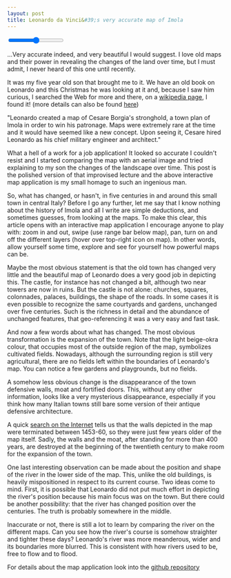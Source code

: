```yaml
---
layout: post
title: Leonardo da Vinci&#39;s very accurate map of Imola
---
```


<script src='https://api.tiles.mapbox.com/mapbox.js/v2.1.4/mapbox.js'></script>
<link href='https://api.tiles.mapbox.com/mapbox.js/v2.1.4/mapbox.css' rel='stylesheet' />

  <div id='map'></div>
  <input id='range' class='range' type='range' min='0' max='1.0' step='any' />

  <section class="intro column">
    <p><span class="first">...V</span>ery accurate indeed, and very beautiful I would suggest. I love old maps and their power in revealing the changes of the land over time, but I must admit, I never heard of this one until recently.</p>
    <p>It was my five year old son that brought me to it. We have an old book on Leonardo and this Christmas he was looking at it and, because I saw him curious, I searched the Web for more and there, on a <a href="http://en.wikipedia.org/wiki/Leonardo_da_Vinci">wikipedia page</a>, I found it! (more details can also be found <a href="https://www.google.com/culturalinstitute/asset-viewer/plan-of-imola/hgEpMgZ5mn6R4A">here</a>)</p>
    <p class="italic">&#34;Leonardo created a map of Cesare Borgia's stronghold, a town plan of Imola in order to win his patronage. Maps were extremely rare at the time and it would have seemed like a new concept. Upon seeing it, Cesare hired Leonardo as his chief military engineer and architect.&#34;</p>
    <p>What a hell of a work for a job application! It looked so accurate I couldn't resist and I started comparing the map with an aerial image and tried explaining to my son the changes of the landscape over time. This post is the polished version of that improvised lecture and the above interactive map application is my small homage to such an ingenious man.</p>
  </section>

  <section class="main column">
    <p><span class="first">S</span>o, what has changed, or hasn't, in five centuries in and around this small town in central Italy? Before I go any further, let me say that I know nothing about the history of Imola and all I write are simple deductions, and sometimes guesses, from looking at the maps. To make this clear, this article opens with an interactive map application I encourage anyone to play with: zoom in and out, swipe (use range bar below map), pan, turn on and off the different layers (hover over top-right icon on map). In other words, allow yourself some time, explore and see for yourself how powerful maps can be.</p>
    <p>Maybe the most obvious statement is that the old town has changed very little and the beautiful map of Leonardo does a very good job in depicting this. The castle, for instance has not changed a bit, although two near towers are now in ruins. But the castle is not alone: churches, squares, colonnades, palaces, buildings, the shape of the roads. In some cases it is even possible to recognize the same courtyards and gardens, unchanged over five centuries. Such is the richness in detail and the abundance of unchanged features, that geo-referencing it was a very easy and fast task.</p>
    <p>And now a few words about what has changed. The most obvious transformation is the expansion of the town. Note that the light beige-okra colour, that occupies most of the outside region of the map, symbolizes cultivated fields. Nowadays, although the surrounding region is still very agricultural, there are no fields left within the boundaries of Leonardo's map. You can notice a few gardens and playgrounds, but no fields.</p>
    <p>A somehow less obvious change is the disappearance of the town defensive walls, moat and fortified doors. This, without any other information, looks like a very mysterious disappearance, especially if you think how many Italian towns still bare some version of their antique defensive architecture.</p>
    <p>A quick <a href="http://temi.comune.imola.bo.it/riqualifica/porta_montanara/mura.htm">search on the Internet</a> tells us that the walls depicted in the map were terminated between 1453-60, so they were just few years older of the map itself. Sadly, the walls and the moat, after standing for more than 400 years, are destroyed at the beginning of the twentieth century to make room for the expansion of the town.</p>
    <p>One last interesting observation can be made about the position and shape of the river in the lower side of the map. This, unlike the old buildings, is heavily mispositioned in respect to its current course. Two ideas come to mind. First, it is possible that Leonardo did not put much effort in depicting the river's position because his main focus was on the town. But there could be another possibility: that the river has changed position over the centuries. The truth is probably somewhere in the middle.</p>
    <p>Inaccurate or not, there is still a lot to learn by comparing the river on the different maps. Can you see how the river's course is somehow straighter and tighter these days? Leonardo's river was more meanderous, wider and its boundaries more blurred. This is consistent with how rivers used to be, free to flow and to flood.</p>
  </section>

  <footer>
    <p>For details about the map application look into the <a href="https://github.com/deciob/imola">github repository</a></p>
  </footer>

<script>
(function() {
'use strict';

// see:
// https://www.mapbox.com/mapbox.js/example/v1.0.0/toggle-baslayers/
// https://www.mapbox.com/mapbox.js/example/v1.0.0/swipe-layers/

L.mapbox.accessToken = 'pk.eyJ1IjoiZGVjaW9iIiwiYSI6ImhuRG9vRDAifQ.mgXBdBFSOgGJaeEggvGISg';

var layerLeo,
    layerEsri,
    layerLeonardo,
    map,
    baseMaps,
    overlayMaps,
    southWest,
    northEast,
    bounds,
    leoSouthWest,
    leoNorthEast,
    leoBounds,
    range,
    CartoDB_PositronNoLabels,
    Acetate_roads;

leoSouthWest = L.latLng(44.342, 11.724),
leoNorthEast = L.latLng(44.363, 11.7),
leoBounds = L.latLngBounds(leoSouthWest, leoNorthEast);

CartoDB_PositronNoLabels = L.tileLayer('http://{s}.basemaps.cartocdn.com/light_nolabels/{z}/{x}/{y}.png', {
  attribution: '&copy; <a href="http://www.openstreetmap.org/copyright">OpenStreetMap</a> &copy; <a href="http://cartodb.com/attributions">CartoDB</a>',
  subdomains: 'abcd',
  minZoom: 14,
  maxZoom: 18
});

Acetate_roads = L.tileLayer('http://a{s}.acetate.geoiq.com/tiles/acetate-roads/{z}/{x}/{y}.png', {
  attribution: '&copy;2012 Esri & Stamen, Data from OSM and Natural Earth',
  subdomains: '0123',
  minZoom: 14,
  maxZoom: 18
});


layerLeo = L.mapbox.tileLayer('deciob.098d5e15');
layerEsri = L.tileLayer('http://server.arcgisonline.com/ArcGIS/rest/services/World_Imagery/MapServer/tile/{z}/{y}/{x}', {
  attribution: 'Tiles &copy; Esri &mdash; Source: Esri, i-cubed, USDA, USGS, AEX, GeoEye, Getmapping, Aerogrid, IGN, IGP, UPR-EGP, and the GIS User Community'
});
layerLeonardo = L.tileLayer('{{ site.url }}/assets/tiles/{z}/{x}/{y}.png', 
  {tms: true, bounds: leoBounds});

// Construct a bounding box for this map that the user cannot move out of
southWest = L.latLng(44.338, 11.669),
northEast = L.latLng(44.369, 11.752),
bounds = L.latLngBounds(southWest, northEast);

map = L.mapbox.map('map', null, 
  {maxBounds: bounds, maxZoom: 17, minZoom: 14}).setView([44.353, 11.713], 15);

baseMaps = {
  "Aerial ESRI": layerEsri,
  "CartoDB Positron": CartoDB_PositronNoLabels,
  "OSM Leonardo inspired": layerLeo
};
overlayMaps = {
  "Map of Leonardo da Vinci": layerLeonardo,
  "Acetate Roads": Acetate_roads,
};

baseMaps['CartoDB Positron'].addTo(map);
overlayMaps['Map of Leonardo da Vinci'].addTo(map);
L.control.layers(baseMaps, overlayMaps).addTo(map);

range = document.getElementById('range');

function clip() {
  var nw = map.containerPointToLayerPoint([0, 0]),
      se = map.containerPointToLayerPoint(map.getSize()),
      clipX = nw.x + (se.x - nw.x) * range.value;
  layerLeonardo.getContainer().style.clip = 'rect(' + [nw.y, clipX, se.y, nw.x]
    .join('px,') + 'px)';
}

range['oninput' in range ? 'oninput' : 'onchange'] = clip;
map.on('move', clip);
map.on('layeradd', clip);

clip();
})();
</script>
